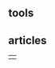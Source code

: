 ## tools


## articles
||
| ------------------------------------------------------------------------------------------------------------------ |
||